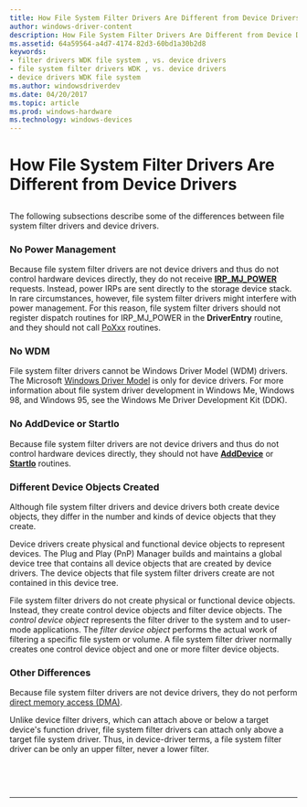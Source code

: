 ```yaml
---
title: How File System Filter Drivers Are Different from Device Drivers
author: windows-driver-content
description: How File System Filter Drivers Are Different from Device Drivers
ms.assetid: 64a59564-a4d7-4174-82d3-60bd1a30b2d8
keywords:
- filter drivers WDK file system , vs. device drivers
- file system filter drivers WDK , vs. device drivers
- device drivers WDK file system
ms.author: windowsdriverdev
ms.date: 04/20/2017
ms.topic: article
ms.prod: windows-hardware
ms.technology: windows-devices
---
```


# How File System Filter Drivers Are Different from Device Drivers


## <span id="ddk_how_file_system_filter_drivers_are_different_from_device_drivers_i"></span><span id="DDK_HOW_FILE_SYSTEM_FILTER_DRIVERS_ARE_DIFFERENT_FROM_DEVICE_DRIVERS_I"></span>


The following subsections describe some of the differences between file system filter drivers and device drivers.

### <span id="No_Power_Management"></span><span id="no_power_management"></span><span id="NO_POWER_MANAGEMENT"></span>No Power Management

Because file system filter drivers are not device drivers and thus do not control hardware devices directly, they do not receive [**IRP\_MJ\_POWER**](https://msdn.microsoft.com/library/windows/hardware/ff550784) requests. Instead, power IRPs are sent directly to the storage device stack. In rare circumstances, however, file system filter drivers might interfere with power management. For this reason, file system filter drivers should not register dispatch routines for IRP\_MJ\_POWER in the **DriverEntry** routine, and they should not call [PoXxx](https://msdn.microsoft.com/library/windows/hardware/ff559835) routines.

### <span id="No_WDM"></span><span id="no_wdm"></span><span id="NO_WDM"></span>No WDM

File system filter drivers cannot be Windows Driver Model (WDM) drivers. The Microsoft [Windows Driver Model](https://msdn.microsoft.com/library/windows/hardware/ff565698) is only for device drivers. For more information about file system driver development in Windows Me, Windows 98, and Windows 95, see the Windows Me Driver Development Kit (DDK).

### <span id="No_AddDevice_or_StartIo"></span><span id="no_adddevice_or_startio"></span><span id="NO_ADDDEVICE_OR_STARTIO"></span>No AddDevice or StartIo

Because file system filter drivers are not device drivers and thus do not control hardware devices directly, they should not have [**AddDevice**](https://msdn.microsoft.com/library/windows/hardware/ff540521) or [**StartIo**](https://msdn.microsoft.com/library/windows/hardware/ff563858) routines.

### <span id="Different_Device_Objects_Created"></span><span id="different_device_objects_created"></span><span id="DIFFERENT_DEVICE_OBJECTS_CREATED"></span>Different Device Objects Created

Although file system filter drivers and device drivers both create device objects, they differ in the number and kinds of device objects that they create.

Device drivers create physical and functional device objects to represent devices. The Plug and Play (PnP) Manager builds and maintains a global device tree that contains all device objects that are created by device drivers. The device objects that file system filter drivers create are not contained in this device tree.

File system filter drivers do not create physical or functional device objects. Instead, they create control device objects and filter device objects. The *control device object* represents the filter driver to the system and to user-mode applications. The *filter device object* performs the actual work of filtering a specific file system or volume. A file system filter driver normally creates one control device object and one or more filter device objects.

### <span id="Other_Differences"></span><span id="other_differences"></span><span id="OTHER_DIFFERENCES"></span>Other Differences

Because file system filter drivers are not device drivers, they do not perform [direct memory access (DMA)](https://msdn.microsoft.com/library/windows/hardware/ff565374).

Unlike device filter drivers, which can attach above or below a target device's function driver, file system filter drivers can attach only above a target file system driver. Thus, in device-driver terms, a file system filter driver can be only an upper filter, never a lower filter.

 

 


--------------------



